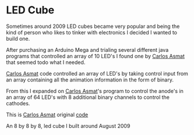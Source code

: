# LED Cube

Sometimes around 2009 LED cubes became very popular and being the kind of person who likes to tinker with electronics I decided I wanted to build one.

After purchasing an Arduino Mega and trialing several different java programs that controlled an array of 10 LED's I found one by [Carlos Asmat](http://carlitoscontraptions.blogspot.com)  that seemed todo what I needed.

[Carlos Asmat](http://carlitoscontraptions.blogspot.com) code controlled an array of LED's by taking control input from an array containing all the animation information in the form of binary.

From this I expanded on [Carlos Asmat](http://carlitoscontraptions.blogspot.com)'s program to control the anode's in an array of 64 LED's with 8 additional binary channels to control the cathodes.

This is [Carlos Asmat](http://carlitoscontraptions.blogspot.com) original [code](https://github.com/Darian-Frey/LED_Cube/blob/main/Arduino/POV_code/led_pov.pde)

An 8 by 8 by 8, led cube I built around August 2009
